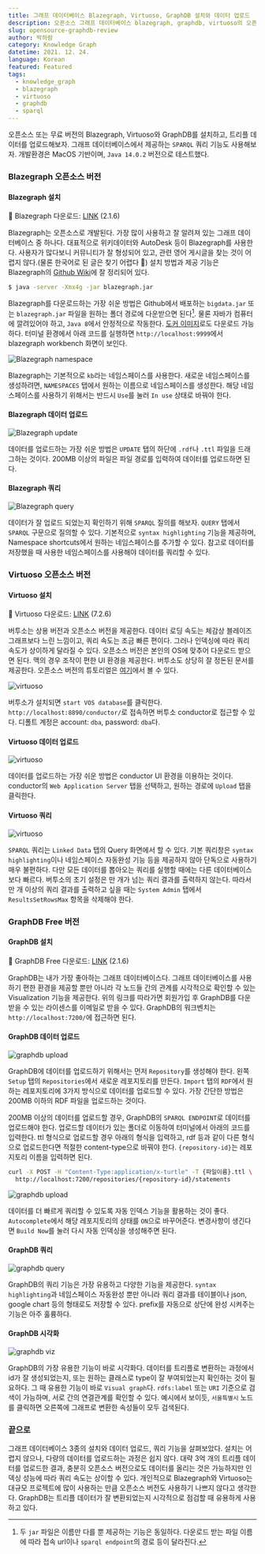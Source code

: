 ```yaml
---
title: 그래프 데이터베이스 Blazegraph, Virtuoso, GraphDB 설치와 데이터 업로드
description: 오픈소스 그래프 데이터베이스 blazegraph, graphdb, virtuoso의 오픈소스 버전을 설치하고, 데이터를 업로드 해보자. 더불어 업로드된 데이터를 SPARQL로 질의해보자.
slug: opensource-graphdb-review
author: 박하람
category: Knowledge Graph
datetime: 2021. 12. 24.
language: Korean
featured: Featured
tags:
  - knowledge_graph
  - blazegraph
  - virtuoso
  - graphdb
  - sparql
---
```


오픈소스 또는 무료 버전의 Blazegraph, Virtuoso와 GraphDB를 설치하고, 트리플 데이터를 업로드해보자. 그래프 데이터베이스에서 제공하는 `SPARQL` 쿼리 기능도 사용해보자. 개발환경은 MacOS 기반이며, `Java 14.0.2` 버전으로 테스트했다.

### Blazegraph 오픈소스 버전

#### Blazegraph 설치

<div class="note">

👀 Blazegraph 다운로드: [LINK](https://github.com/blazegraph/database/releases/tag/BLAZEGRAPH_2_1_6_RC) (2.1.6)

</div>

Blazegraph는 오픈소스로 개발된다. 가장 많이 사용하고 잘 알려져 있는 그래프 데이터베이스 중 하나다. 대표적으로 위키데이터와 AutoDesk 등이 Blazegraph를 사용한다. 사용자가 많다보니 커뮤니티가 잘 형성되어 있고, 관련 영어 게시글을 찾는 것이 어렵지 않다.(물론 한국어로 된 글은 찾기 어렵다 🥲) 설치 방법과 제공 기능은 Blazegraph의 [Github Wiki](https://github.com/blazegraph/database/wiki)에 잘 정리되어 있다.

```bash
$ java -server -Xmx4g -jar blazegraph.jar
```

Blazegraph를 다운로드하는 가장 쉬운 방법은 Github에서 배포하는 `bigdata.jar` 또는 `blazegraph.jar` 파일을 원하는 폴더 경로에 다운받으면 된다[^1]. 물론 자바가 컴퓨터에 깔려있어야 하고, `Java 8`에서 안정적으로 작동한다. [도커 이미지](https://github.com/lyrasis/docker-blazegraph)로도 다운로드 가능하다. 터미널 환경에서 아래 코드를 실행하면 `http://localhost:9999`에서 blazegraph workbench 화면이 보인다.

![Blazegraph namespace](/opensource-graphdb-review/blazegraph-namespace.png)

Blazegraph는 기본적으로 `kb`라는 네임스페이스를 사용한다. 새로운 네임스페이스를 생성하려면, `NAMESPACES` 탭에서 원하는 이름으로 네임스페이스를 생성한다. 해당 네임스페이스를 사용하기 위해서는 반드시 `Use`를 눌러 `In use` 상태로 바꿔야 한다.

#### Blazegraph 데이터 업로드

![Blazegraph update](/opensource-graphdb-review/blazegraph-update.png)

데이터를 업로드하는 가장 쉬운 방법은 `UPDATE` 탭의 하단에 `.rdf`나 `.ttl` 파일을 드래그하는 것이다. 200MB 이상의 파일은 파일 경로를 입력하여 데이터를 업로드하면 된다.

#### Blazegraph 쿼리

![Blazegraph query](/opensource-graphdb-review/blazegraph-query.png)

데이터가 잘 업로드 되었는지 확인하기 위해 `SPARQL` 질의를 해보자. `QUERY` 탭에서 `SPARQL` 구문으로 질의할 수 있다. 기본적으로 `syntax highlighting` 기능을 제공하며, Namespace shortcuts에서 원하는 네임스페이스를 추가할 수 있다. 참고로 데이터를 저장했을 때 사용한 네임스페이스를 사용해야 데이터를 쿼리할 수 있다.

### Virtuoso 오픈소스 버전

#### Virtuoso 설치

<div class="note">

👀 Virtuoso 다운로드: [LINK](https://github.com/openlink/virtuoso-opensource/releases/tag/v7.2.6.1) (7.2.6)

</div>

버투소는 상용 버전과 오픈소스 버전을 제공한다. 데이터 로딩 속도는 체감상 블레이즈그래프보다 느린 느낌이고, 쿼리 속도는 조금 빠른 편이다. 그러나 인덱싱에 따라 쿼리 속도가 상이하게 달라질 수 있다. 오픈소스 버전은 본인의 OS에 맞추어 다운로드 받으면 된다. 맥의 경우 조작이 편한 UI 환경을 제공한다. 버투소도 상당히 잘 정돈된 문서를 제공한다. 오픈소스 버전의 튜토리얼은 [여기](http://vos.openlinksw.com/owiki/wiki/VOS/)에서 볼 수 있다.

![virtuoso](/opensource-graphdb-review/virtuoso.png)

버투소가 설치되면 `start VOS database`를 클릭한다. `http://localhost:8890/conductor/`로 접속하면 버투소 conductor로 접근할 수 있다. 디폴트 계정은 account: `dba`, password: `dba`다.

#### Virtuoso 데이터 업로드

![virtuoso](/opensource-graphdb-review/virtuoso-upload.png)

데이터를 업로드하는 가장 쉬운 방법은 conductor UI 환경을 이용하는 것이다. conductor의 `Web Application Server` 탭을 선택하고, 원하는 경로에 `Upload` 탭을 클릭한다.

#### Virtuoso 쿼리

![virtuoso](/opensource-graphdb-review/virtuoso-query.png)

`SPARQL` 쿼리는 `Linked Data` 탭의 Query 화면에서 할 수 있다. 기본 쿼리창은 `syntax highlighting`이나 네임스페이스 자동완성 기능 등을 제공하지 않아 단독으로 사용하기 매우 불편하다. 다만 모든 데이터를 뽑아오는 쿼리를 실행할 때에는 다른 데이터베이스보다 빠르다. 버투소의 초기 설정은 만 개가 넘는 쿼리 결과를 출력하지 않는다. 따라서 만 개 이상의 쿼리 결과를 출력하고 싶을 때는 `System Admin` 탭에서 `ResultsSetRowsMax` 항목을 삭제해야 한다.

### GraphDB Free 버전

#### GraphDB 설치

<div class="note">

👀 GraphDB Free 다운로드: [LINK](https://graphdb.ontotext.com/) (2.1.6)

</div>

GraphDB는 내가 가장 좋아하는 그래프 데이터베이스다. 그래프 데이터베이스를 사용하기 편한 환경을 제공할 뿐만 아니라 각 노드들 간의 관계를 시각적으로 확인할 수 있는 Visualization 기능을 제공한다. 위의 링크를 따라가면 회원가입 후 GraphDB를 다운받을 수 있는 라이센스를 이메일로 받을 수 있다. GraphDB의 워크벤치는 `http://localhost:7200/`에 접근하면 된다.

#### GraphDB 데이터 업로드

![graphdb upload](/opensource-graphdb-review/graphdb-upload.png)

GraphDB에 데이터를 업로드하기 위해서는 먼저 `Repository`를 생성해야 한다. 왼쪽 `Setup` 탭의 `Repositories`에서 새로운 레포지토리를 만든다. `Import` 탭의 `RDF`에서 원하는 레포지토리에 3가지 방식으로 데이터를 업로드할 수 있다. 가장 간단한 방법은 200MB 이하의 RDF 파일을 업로드하는 것이다.

200MB 이상의 데이터를 업로드할 경우, GraphDB의 `SPARQL ENDPOINT`로 데이터를 업로드해야 한다. 업로드할 데이터가 있는 폴더로 이동하여 터미널에서 아래의 코드를 입력한다. ttl 형식으로 업로드할 경우 아래의 형식을 입력하고, rdf 등과 같이 다른 형식으로 업로드한다면 적절한 content-type으로 바꿔야 한다. `{repository-id}`는 레포지토리 이름을 입력하면 된다.

```bash
curl -X POST -H "Content-Type:application/x-turtle" -T {파일이름}.ttl \
  http://localhost:7200/repositories/{repository-id}/statements
```

![graphdb upload](/opensource-graphdb-review/graphdb-index.png)

데이터를 더 빠르게 쿼리할 수 있도록 자동 인덱스 기능을 활용하는 것이 좋다. `Autocomplete`에서 해당 레포지토리의 상태를 `ON`으로 바꾸어준다. 변경사항이 생긴다면 `Build Now`를 눌러 다시 자동 인덱싱을 생성해주면 된다.

#### GraphDB 쿼리

![graphdb query](/opensource-graphdb-review/graphdb-query.png)

GraphDB의 쿼리 기능은 가장 유용하고 다양한 기능을 제공한다. `syntax highlighting`과 네임스페이스 자동완성 뿐만 아니라 쿼리 결과를 테이블이나 json, google chart 등의 형태로도 저장할 수 있다. prefix를 자동으로 상단에 완성 시켜주는 기능은 아주 훌륭하다.

#### GraphDB 시각화

![graphdb viz](/opensource-graphdb-review/graphdb-viz.png)

GraphDB의 가장 유용한 기능이 바로 시각화다. 데이터를 트리플로 변환하는 과정에서 id가 잘 생성되었는지, 또는 원하는 클래스로 type이 잘 부여되었는지 확인하는 것이 필요하다. 그 때 유용한 기능이 바로 `Visual graph`다. `rdfs:label` 또는 `URI` 기준으로 검색이 가능하며, 서로 간의 연결관계를 확인할 수 있다. 예시에서 보이듯, `서울특별시` 노드를 클릭하면 오른쪽에 그래프로 변환한 속성들이 모두 검색된다.

### 끝으로

그래프 데이터베이스 3종의 설치와 데이터 업로드, 쿼리 기능을 살펴보았다. 설치는 어렵지 않으나, 다량의 데이터를 업로드하는 과정은 쉽지 않다. 대략 3억 개의 트리플 데이터를 업로드한 결과, 충분히 오픈소스 버전으로도 데이터를 올리는 것은 가능하지만 인덱싱 성능에 따라 쿼리 속도는 상이할 수 있다. 개인적으로 Blazegraph와 Virtuoso는 대규모 프로젝트에 많이 사용하는 만큼 오픈소스 버전도 사용하기 나쁘지 않다고 생각한다. GraphDB는 트리플 데이터가 잘 변환되었는지 시각적으로 점검할 때 유용하게 사용하고 있다.

[^1]: 두 `jar` 파일은 이름만 다를 뿐 제공하는 기능은 동일하다. 다운로드 받는 파일 이름에 따라 접속 url이나 `sparql endpoint`의 경로 등이 달라진다.
